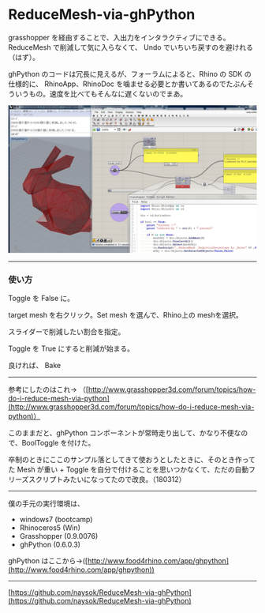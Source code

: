 # ReduceMesh-via-ghPython  

grasshopper を経由することで、入出力をインタラクティブにできる。  
ReduceMesh で削減して気に入らなくて、 Undo でいちいち戻すのを避けれる（はず）。  

ghPython のコードは冗長に見えるが、フォーラムによると、Rhino の SDK の仕様的に、 RhinoApp、RhinoDoc を噛ませる必要とか書いてあるのでたぶんそういうもの。速度を比べてもそんなに遅くないのでまあ。  

![photo](ReduceMesh-via-ghPython.jpg)  

---  


### 使い方  

Toggle を False に。  

target mesh を右クリック。Set mesh を選んで、Rhino上の meshを選択。   

スライダーで削減したい割合を指定。  

Toggle を True にすると削減が始まる。  

良ければ、 Bake  

---  

参考にしたのはこれ→
（[http://www.grasshopper3d.com/forum/topics/how-do-i-reduce-mesh-via-python](http://www.grasshopper3d.com/forum/topics/how-do-i-reduce-mesh-via-python)）  

このままだと、ghPython コンポーネントが常時走り出して、かなり不便なので、BoolToggle を付けた。  

卒制のときにここのサンプル落としてきて使おうとしたときに、そのとき作ってた Mesh が重い + Toggle を自分で付けることを思いつかなくて、ただの自動フリーズスクリプトみたいになってたので改良。（180312）  


---  

僕の手元の実行環境は、  
- windows7 (bootcamp)  
- Rhinoceros5 (Win)  
- Grasshopper (0.9.0076)  
- ghPython (0.6.0.3)  

ghPython はここから→([http://www.food4rhino.com/app/ghpython](http://www.food4rhino.com/app/ghpython))  


---  

[https://github.com/naysok/ReduceMesh-via-ghPython](https://github.com/naysok/ReduceMesh-via-ghPython)

